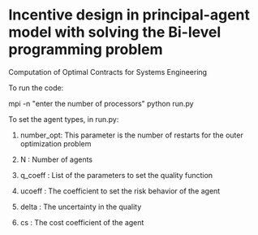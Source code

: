 # Incentive design in principal-agent model with solving the Bi-level programming problem 
Computation of Optimal Contracts for Systems Engineering

To run the code:

mpi -n "enter the number of processors" python run.py


To set the agent types, in run.py:

1) number_opt: This parameter is the number of restarts for the outer optimization problem

2) N         : Number of agents

3) q_coeff   : List of the parameters to set the quality function

4) ucoeff    : The coefficient to set the risk behavior of the agent

5) delta     : The uncertainty in the quality

6) cs        : The cost coefficient of the agent
